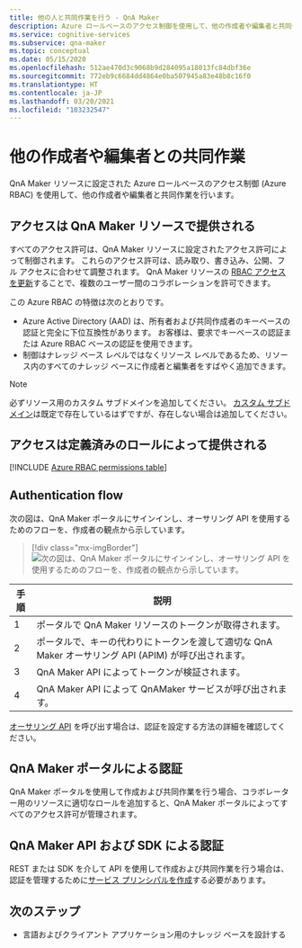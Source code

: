 ```yaml
---
title: 他の人と共同作業を行う - QnA Maker
description: Azure ロールベースのアクセス制御を使用して、他の作成者や編集者と共同作業を行う方法について説明します。
ms.service: cognitive-services
ms.subservice: qna-maker
ms.topic: conceptual
ms.date: 05/15/2020
ms.openlocfilehash: 512ae470d3c9068b9d284095a18013fc84dbf36e
ms.sourcegitcommit: 772eb9c6684dd4864e0ba507945a83e48b8c16f0
ms.translationtype: HT
ms.contentlocale: ja-JP
ms.lasthandoff: 03/20/2021
ms.locfileid: "103232547"
---
```

# <a name="collaborate-with-other-authors-and-editors"></a>他の作成者や編集者との共同作業

QnA Maker リソースに設定された Azure ロールベースのアクセス制御 (Azure RBAC) を使用して、他の作成者や編集者と共同作業を行います。

## <a name="access-is-provided-on-the-qna-maker-resource"></a>アクセスは QnA Maker リソースで提供される

すべてのアクセス許可は、QnA Maker リソースに設定されたアクセス許可によって制御されます。 これらのアクセス許可は、読み取り、書き込み、公開、フル アクセスに合わせて調整されます。 QnA Maker リソースの [RBAC アクセスを更新](../how-to/manage-qna-maker-app.md)することで、複数のユーザー間のコラボレーションを許可できます。

この Azure RBAC の特徴は次のとおりです。
* Azure Active Directory (AAD) は、所有者および共同作成者のキーベースの認証と完全に下位互換性があります。 お客様は、要求でキーベースの認証または Azure RBAC ベースの認証を使用できます。
* 制御はナレッジ ベース レベルではなくリソース レベルであるため、リソース内のすべてのナレッジ ベースに作成者と編集者をすばやく追加できます。

> [!NOTE]
> 必ずリソース用のカスタム サブドメインを追加してください。 [カスタム サブドメイン](../../cognitive-services-custom-subdomains.md)は既定で存在しているはずですが、存在しない場合は追加してください。

## <a name="access-is-provided-by-a-defined-role"></a>アクセスは定義済みのロールによって提供される

[!INCLUDE [Azure RBAC permissions table](../includes/role-based-access-control.md)]

## <a name="authentication-flow"></a>Authentication flow

次の図は、QnA Maker ポータルにサインインし、オーサリング API を使用するためのフローを、作成者の観点から示しています。

> [!div class="mx-imgBorder"]
> ![次の図は、QnA Maker ポータルにサインインし、オーサリング API を使用するためのフローを、作成者の観点から示しています。](../media/qnamaker-how-to-collaborate-knowledge-base/rbac-flow-from-portal-to-service.png)

|手順|説明|
|--|--|
|1|ポータルで QnA Maker リソースのトークンが取得されます。|
|2|ポータルで、キーの代わりにトークンを渡して適切な QnA Maker オーサリング API (APIM) が呼び出されます。|
|3|QnA Maker API によってトークンが検証されます。|
|4 |QnA Maker API によって QnAMaker サービスが呼び出されます。|

[オーサリング API](../index.yml) を呼び出す場合は、認証を設定する方法の詳細を確認してください。

## <a name="authenticate-by-qna-maker-portal"></a>QnA Maker ポータルによる認証

QnA Maker ポータルを使用して作成および共同作業を行う場合、コラボレーター用のリソースに適切なロールを追加すると、QnA Maker ポータルによってすべてのアクセス許可が管理されます。

## <a name="authenticate-by-qna-maker-apis-and-sdks"></a>QnA Maker API および SDK による認証

REST または SDK を介して API を使用して作成および共同作業を行う場合は、認証を管理するために[サービス プリンシパルを作成](../../authentication.md#assign-a-role-to-a-service-principal)する必要があります。

## <a name="next-step"></a>次のステップ

* 言語およびクライアント アプリケーション用のナレッジ ベースを設計する
